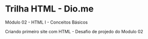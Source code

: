 # Trilha HTML - Dio.me
Módulo 02 - HTML I - Conceitos Básicos

Criando primeiro site com HTML - Desafio de projedo do Modulo 02 

